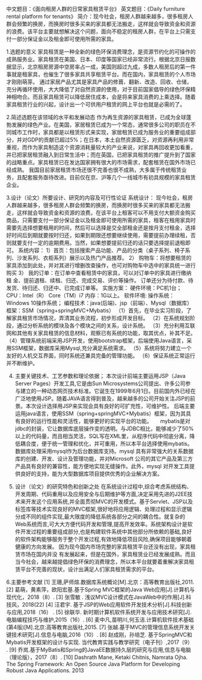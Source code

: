 中文题目：《面向租房人群的日常家具租赁平台》
英文题目：《Daily furniture rental platform for tenants》
简介：现今社会，租房人群越来越多，很多租房人群会频繁的换房，而换房时很多买来的家具都无法搬走，这样就会导致资金和资源的浪费。该平台主要就想解决这个问题，面向不稳定的租房人群，在平台上只需支付一部分保证金以及租金即可使用所需的家具。

1.选题的意义
家具租赁是一种全新的绿色环保消费理念，是资源节约化的可操作的成熟服务业。家具租赁在美国、日本、印度等国家已经非常流行。根据北京日报数据显示，北京租房房源中空房率占一成，美国则超过九成，多数人租房后的第一件事就是租家具，也催生了很多家具共享租赁平台。而在国内，家具租赁的个人市场才刚刚萌芽。
通过家居产品尤其是家具产品的修葺、翻新、改造、回收、仓储，充分再循环使用，大大降低了对自然资源的使用，对于目前国家倡导的绿色环保精神相吻合。而且家具租赁可以降低居住成本，会是将来家具消费的上乘选择。随着家具租赁行业的兴起，设计出一个可供用户租赁的网上平台也就是必需的了。
 
2.简述选题在该领域的水平和发展动态
作为再生资源的家具租赁，已成为全球蓬勃发展的绿色产业。在美国，家居租赁已成为一个常态，通常很多公司的职员在不同城市工作时，家具都是以租赁形式来实现，家居租赁已成为服务业的重要组成部分，并对GDP的贡献已超过5%；在日本，本土自然资源匮乏，对资源再利用非常重视，而作为家具制造这个资源消耗量较大的产业来说，对家具再回收更加看重，并已把家居租赁融入到日常生活中；而在英国，已把家具租赁的推广提升到了国家的战略重点。家具租赁已在发达国家拥有很大的市场需求，配套租赁在国外市场已经成熟。 我国目前家居租赁市场还很不完善也很不成熟，大多属于传统租赁业务，且配套服务亟待改进。目前仅在京、沪等几个一线城市有初具规模的家具租赁企业。

3.设计（论文）所要设计、研究的内容及可行性论证
系统设计：
    现今社会，租房人群越来越多，很多租房人群会频繁的换房，而换房时很多买来的家具都无法搬走，这样就会导致资金和资源的浪费。在该平台上租客可以不用支付大额资金购买商品，只需要支付一部分保证金以及租金即可使用所需的家具，租客在租用家具时需要先选择想要租用的时间，然后可以选择是交全部租金还是按月支付租金，选择好时间后到期就要按时归还，如果到期限还想要继续使用，需要提前办理续租，否则就要支付一定的逾期费用。当然，如果想要提前归还的话只要选择提前退租即可。
系统内容：
1）首页：包括搜索产品功能、产品的分类（桌子系列、椅子系列、沙发系列、衣柜系列）展示以及热门产品推荐。
2） 购物车：将想要租赁的家具添加到此处，并对其进行增删改查操作，也可对购物车中选中的家具统一进行购买
3） 我的订单：在订单中查看租赁中的家具，可以对订单中的家具进行缴纳租 金、提前退租、续租、归还、完成交易、评价等操作。
               订单还分为待付款、待发货、待归还、归还中、已完成订单等。
实施方案：
硬件环境：PC机1台；
          CPU：Intel（R） Core（TM）i7
          内存：1G以上。
软件环境: 操作系统：Windows 10操作系统；
编程技术：java(后端)、jsp（前端）、Mysql（数据库）
    框架：SSM（spring+springMVC+Mybatis）
（1）首先，在毕业实习阶段，了解家具租赁市场情况，弄清其业务流程，初步形成开发目标。
（2）在系统规划阶段，通过分析系统的模块及各个模块之间的关系，设计系统。 
（3）充分利用互联网和其他有关家具租赁的信息材料，观察已有系统的功能，取其优点，补其不足。
（4）管理系统前端采用JSP开发，使用bootstrap框架，后端使用Java语言，采用SSM框架，数据库采用Mysql,充分满足系统需求。
（5）系统将努力建立一个友好的人机交互界面，同时系统还兼具完备的管理功能。
（6）保证系统正常运行并不断维护。

4. 主要关键技术、工艺参数和理论依据；
本次设计前端主要运用JSP（Java Server Pages）开发工具,它是由Sun Microsystems公司提出、许多公司参与建立的一种动态网页技术标准。它诞生在1999年6月1日。目前国内外已经在广泛地使用JSP。随着JAVA语言得到普及，越来越多的公司开始关注JSP的前景。本次设计选择用JSP来实现会具有良好的可扩充性，可维护性。
后端主要运用java语言，使用SSM（spring+springMVC+Mybatis）框架，因为其具有良好的运行性能和灵活性，能够更好的实现平台的功能。
　  mybatis是对jdbc的封装，它让数据库底层操作变的透明。与JDBC相比，能够减少了50%以上的代码量，而且相当灵活，SQL写在XML里，从程序代码中彻底分离，降低耦合度，便于统一管理和优化，并可重用，所以本平台选择使用mybatis。
数据库处理采用mysql作为后台数据库支持。mysql 具有非常强大的关系数据库的创建、开发、设计及管理功能，并对Microsoft 公司的其它产品及第三方产品具有良好的兼容性，能方便地实现无缝操作。此外，mysql 对开发工具提供良好的支持，能为大型数据库项目提供优秀的企业解决方案。

5. 设计（论文）的研究特色和创新之处
在系统设计过程中,综合考虑系统结构、开发周期、代码重用以及应用安全与后期维护等方面,决定采用先进的J2EE技术来开发这个应用系统,并全面贯彻MVC的开发模式。基于Servlet、JSP以及标签库等技术实现良好的MVC框架,很好地将应用逻辑、处理过程和显示逻辑分成不同的组件实现,最大限度的降低系统各部分之间的耦合性。就复杂的Web系统而言,可大大方便代码开发和管理,提高开发效率。系统架构设计是软件开发过程的重要组成部分,也是构建软件系统中其他部分所依赖的基础,良好的软件架构能够服务于整个开发过程,有效地降低项目风险,确保项目能够朝着健康的方向发展。
因为现今国内市场完整的家具租赁平台还没有出现，家具租赁市场在国内并没
有发展起来，但是在国外，家具租赁业已经发展成熟。而且当今社会，越来越提倡绿色环保的消费理念，所以本平台就要着重解决家具租赁平台不完善的现状，设计出满足人们家具租赁需求的平台。

6.主要参考文献
[1] 王珊,萨师煊.数据库系统概论[M].北京：高等教育出版社,2011.
[2] 葛萌，黄素萍，欧阳宏基.基于Spring MVC框架的Java Web应用[J].计算机与现代化，2018（8）.
[3] 张雪敏 . 浅议MVC设计模式在JavaWeb中的作用[J].科技风，2018(22)
 [4] 汪君宇. 基于JSP的Web应用软件开发技术分析[J].科技创新与应用,2018（16） .
[5] 徐联华. 新时期计算机软件系统开发与应用技术研究[J].电脑编程技巧与维护,2015（16）.
[6] 麦中凡,苗明川,何玉洁.计算机软件技术基础(第4版)[M].北京:高等教育出版社,2015.
[7] 张越.基于MVC的管理信息系统开发关键技术研究[J].信息与电脑,2016（10）. 
[8] 赵成刚，孙培芝. 基于SpringMVC和Mybatis开发框架的设计与实现. 当代教育实践与教学研究（电子刊）,2017（9） .
[9] 乔岚.基于MyBatis和Spring的JavaEE数据持久层的研究与应用,信息与电脑（理论版），2017（8）.
[10] Dashrath Mane, Ketaki Chitnis, Namrata Ojha. The Spring Framework: An Open Source Java Platform for Developing Robust Java Applications. 2013

